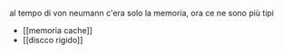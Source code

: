 al tempo di von neumann c'era solo la memoria, ora ce ne sono più tipi
- [[memoria cache]]
- [[discco rigido]]
